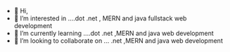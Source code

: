 - 👋 Hi, 
- 👀 I’m interested in ....dot .net , MERN and java fullstack web development 
- 🌱 I’m currently learning ....dot .net ,MERN and java web development
- 💞️ I’m looking to collaborate on ... .net ,MERN and java web development


<!---
kembAB/kembAB is a ✨ special ✨ repository because its `README.md` (this file) appears on your GitHub profile.
You can click the Preview link to take a look at your changes.
--->
